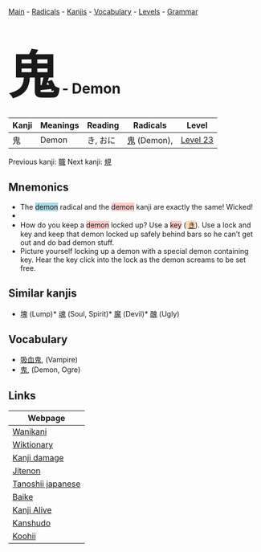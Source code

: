 <style> bigfont {font-size: 100px}</style>
[Main](../README.md) -
[Radicals](../radicals.md) -
[Kanjis](../kanjis.md) -
[Vocabulary](../vocabulary.md) -
[Levels](../levels.md) -
[Grammar](../grammar.md)
# <bigfont> 鬼</bigfont> - Demon 

| Kanji | Meanings | Reading | Radicals | Level |
| --- | --- | --- | --- | --- |
| 鬼 | Demon | き, おに | [鬼](../radicals/鬼.md) (Demon),  | [Level 23](../levels/wk_level23.md) |

Previous kanji: [職](職.md) Next kanji: [規](規.md) 

## Mnemonics
 * The <span style="background-color:#ADD8E6"> demon</span> radical and the <span style="background-color:#ffcccb"> demon</span> kanji are exactly the same! Wicked!
* 
* How do you keep a <span style="background-color:#ffcccb"> demon</span> locked up? Use a <span style="background-color:#ffcccb"> key</span> (<span style="background-color:#fed8b1"> [き](https://jisho.org/search/き)</span>). Use a lock and key and keep that demon locked up safely behind bars so he can’t get out and do bad demon stuff.
* Picture yourself locking up a demon with a special demon containing key. Hear the key click into the lock as the demon screams to be set free.


## Similar kanjis
 * [塊](塊.md) (Lump)* [魂](魂.md) (Soul, Spirit)* [魔](魔.md) (Devil)* [醜](醜.md) (Ugly)


## Vocabulary
 * [吸血鬼](../vocabulary/鬼.md), (Vampire)
* [鬼](../vocabulary/鬼.md), (Demon, Ogre)



## Links 

| Webpage |
| --- |
| [Wanikani          ](https://www.wanikani.com/kanji/鬼) |
| [Wiktionary        ](https://en.wiktionary.org/wiki/鬼) |
| [Kanji damage      ](http://www.kanjidamage.com/kanji/search?utf8=✓&q=鬼) |
| [Jitenon           ](https://jitenon.com/kanji/鬼) |
| [Tanoshii japanese ](https://www.tanoshiijapanese.com/dictionary/kanji.cfm?k=鬼) |
| [Baike             ](https://baike.baidu.com/item/鬼) |
| [Kanji Alive       ](https://app.kanjialive.com/鬼) |
| [Kanshudo          ](https://www.kanshudo.com/searchmn?q=鬼) |
| [Koohii            ](https://kanji.koohii.com/study/kanji/鬼) |
